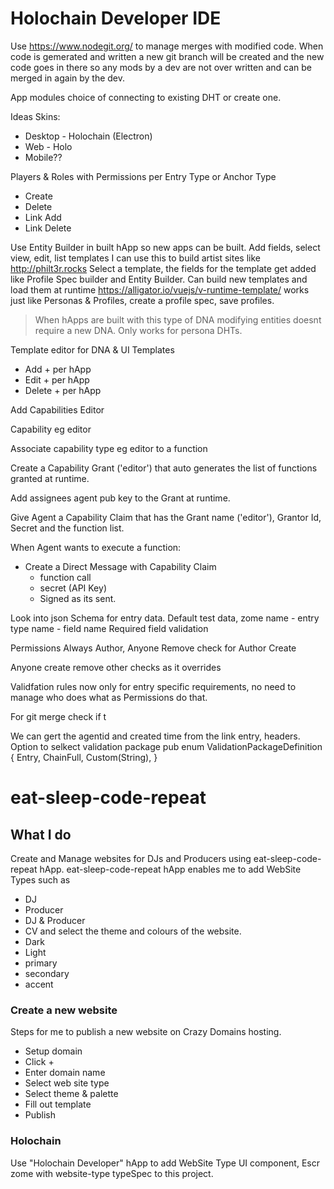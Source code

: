 # Holochain Developer IDE



Use https://www.nodegit.org/ to manage merges with modified code.
When code is gemerated and written a new git branch will be created and the new code goes in there so any mods by a dev are not over written and can be merged in again by the dev.




App modules choice of connecting to existing DHT or create one.


Ideas
Skins:
- Desktop - Holochain (Electron)
- Web - Holo
- Mobile??

Players & Roles with Permissions per Entry Type or Anchor Type
- Create
- Delete
- Link Add
- Link Delete

Use Entity Builder in built hApp so new apps can be built.
Add fields, select view, edit, list templates
I can use this to build artist sites like http://philt3r.rocks
Select a template, the fields for the template get added like Profile Spec builder and Entity Builder.
Can build new templates and load them at runtime https://alligator.io/vuejs/v-runtime-template/
works just like Personas & Profiles, create a profile spec, save profiles.

> When hApps are built with this type of DNA modifying entities doesnt require a new DNA. Only works for persona DHTs.

Template editor for DNA & UI Templates
- Add + per hApp
- Edit + per hApp
- Delete + per hApp

Add Capabilities Editor

Capability eg editor

Associate capability type eg editor to a function

Create a Capability Grant ('editor') that auto generates the list of functions granted at runtime.

Add assignees agent pub key to the Grant at runtime.

Give Agent a Capability Claim that has the Grant name ('editor'), Grantor Id, Secret and the function list.

When Agent wants to execute a function:
- Create a Direct Message with Capability Claim
    - function call
    - secret (API Key)
    - Signed as its sent.



Look into json Schema for entry data.
Default test data, zome name - entry type name - field name
Required
field validation


Permissions
Always Author, Anyone
Remove check for Author Create

Anyone create remove other checks as it overrides

Validfation rules now only for entry specific requirements, no need to manage who does what as Permissions do that.

For git merge
check if t


We can gert the agentid and created time from the link entry, headers.
 Option to selkect validation package
pub enum ValidationPackageDefinition {
    Entry,
    ChainFull,
    Custom(String),
}


# eat-sleep-code-repeat

## What I do

Create and Manage websites for DJs and Producers using eat-sleep-code-repeat hApp.
eat-sleep-code-repeat hApp enables me to add WebSite Types such as 
- DJ
- Producer
- DJ & Producer
- CV
and select the theme and colours of the website.
- Dark
- Light
- primary
- secondary
- accent

### Create a new website

Steps for me to publish a new website on Crazy Domains hosting.

- Setup domain
- Click +
- Enter domain name
- Select web site type 
- Select theme & palette
- Fill out template
- Publish

### Holochain 

Use "Holochain Developer" hApp to add WebSite Type UI component, Escr zome with website-type typeSpec to this project. 